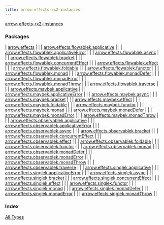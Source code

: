 ```yaml
---
title: arrow-effects-rx2-instances
---
```


[arrow-effects-rx2-instances](./index.html)

### Packages

| [arrow.effects](arrow.effects/index.html) |  |
| [arrow.effects.flowablek.applicative](arrow.effects.flowablek.applicative/index.html) |  |
| [arrow.effects.flowablek.applicativeError](arrow.effects.flowablek.applicative-error/index.html) |  |
| [arrow.effects.flowablek.async](arrow.effects.flowablek.async/index.html) |  |
| [arrow.effects.flowablek.bracket](arrow.effects.flowablek.bracket/index.html) |  |
| [arrow.effects.flowablek.concurrentEffect](arrow.effects.flowablek.concurrent-effect/index.html) |  |
| [arrow.effects.flowablek.effect](arrow.effects.flowablek.effect/index.html) |  |
| [arrow.effects.flowablek.foldable](arrow.effects.flowablek.foldable/index.html) |  |
| [arrow.effects.flowablek.functor](arrow.effects.flowablek.functor/index.html) |  |
| [arrow.effects.flowablek.monad](arrow.effects.flowablek.monad/index.html) |  |
| [arrow.effects.flowablek.monadDefer](arrow.effects.flowablek.monad-defer/index.html) |  |
| [arrow.effects.flowablek.monadError](arrow.effects.flowablek.monad-error/index.html) |  |
| [arrow.effects.flowablek.monadThrow](arrow.effects.flowablek.monad-throw/index.html) |  |
| [arrow.effects.flowablek.traverse](arrow.effects.flowablek.traverse/index.html) |  |
| [arrow.effects.maybek.applicative](arrow.effects.maybek.applicative/index.html) |  |
| [arrow.effects.maybek.applicativeError](arrow.effects.maybek.applicative-error/index.html) |  |
| [arrow.effects.maybek.async](arrow.effects.maybek.async/index.html) |  |
| [arrow.effects.maybek.bracket](arrow.effects.maybek.bracket/index.html) |  |
| [arrow.effects.maybek.effect](arrow.effects.maybek.effect/index.html) |  |
| [arrow.effects.maybek.foldable](arrow.effects.maybek.foldable/index.html) |  |
| [arrow.effects.maybek.functor](arrow.effects.maybek.functor/index.html) |  |
| [arrow.effects.maybek.monad](arrow.effects.maybek.monad/index.html) |  |
| [arrow.effects.maybek.monadDefer](arrow.effects.maybek.monad-defer/index.html) |  |
| [arrow.effects.maybek.monadError](arrow.effects.maybek.monad-error/index.html) |  |
| [arrow.effects.maybek.monadThrow](arrow.effects.maybek.monad-throw/index.html) |  |
| [arrow.effects.observablek.applicative](arrow.effects.observablek.applicative/index.html) |  |
| [arrow.effects.observablek.applicativeError](arrow.effects.observablek.applicative-error/index.html) |  |
| [arrow.effects.observablek.async](arrow.effects.observablek.async/index.html) |  |
| [arrow.effects.observablek.bracket](arrow.effects.observablek.bracket/index.html) |  |
| [arrow.effects.observablek.concurrentEffect](arrow.effects.observablek.concurrent-effect/index.html) |  |
| [arrow.effects.observablek.effect](arrow.effects.observablek.effect/index.html) |  |
| [arrow.effects.observablek.foldable](arrow.effects.observablek.foldable/index.html) |  |
| [arrow.effects.observablek.functor](arrow.effects.observablek.functor/index.html) |  |
| [arrow.effects.observablek.monad](arrow.effects.observablek.monad/index.html) |  |
| [arrow.effects.observablek.monadDefer](arrow.effects.observablek.monad-defer/index.html) |  |
| [arrow.effects.observablek.monadError](arrow.effects.observablek.monad-error/index.html) |  |
| [arrow.effects.observablek.monadThrow](arrow.effects.observablek.monad-throw/index.html) |  |
| [arrow.effects.observablek.traverse](arrow.effects.observablek.traverse/index.html) |  |
| [arrow.effects.singlek.applicative](arrow.effects.singlek.applicative/index.html) |  |
| [arrow.effects.singlek.applicativeError](arrow.effects.singlek.applicative-error/index.html) |  |
| [arrow.effects.singlek.async](arrow.effects.singlek.async/index.html) |  |
| [arrow.effects.singlek.bracket](arrow.effects.singlek.bracket/index.html) |  |
| [arrow.effects.singlek.concurrentEffect](arrow.effects.singlek.concurrent-effect/index.html) |  |
| [arrow.effects.singlek.effect](arrow.effects.singlek.effect/index.html) |  |
| [arrow.effects.singlek.functor](arrow.effects.singlek.functor/index.html) |  |
| [arrow.effects.singlek.monad](arrow.effects.singlek.monad/index.html) |  |
| [arrow.effects.singlek.monadDefer](arrow.effects.singlek.monad-defer/index.html) |  |
| [arrow.effects.singlek.monadError](arrow.effects.singlek.monad-error/index.html) |  |
| [arrow.effects.singlek.monadThrow](arrow.effects.singlek.monad-throw/index.html) |  |

### Index

[All Types](alltypes/index.html)